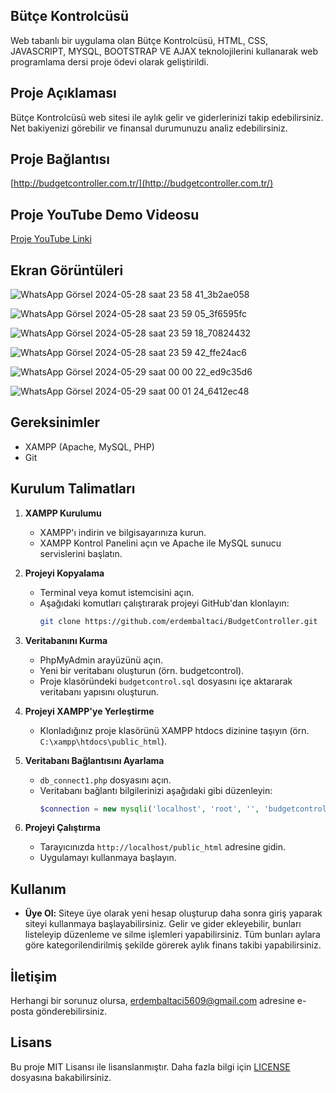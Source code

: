 ## Bütçe Kontrolcüsü
Web tabanlı bir uygulama olan Bütçe Kontrolcüsü, HTML, CSS, JAVASCRIPT, MYSQL, BOOTSTRAP VE AJAX teknolojilerini kullanarak web programlama dersi proje ödevi olarak geliştirildi.

## Proje Açıklaması
Bütçe Kontrolcüsü web sitesi ile aylık gelir ve giderlerinizi takip edebilirsiniz. Net bakiyenizi görebilir ve finansal durumunuzu analiz edebilirsiniz.

## Proje Bağlantısı
[http://budgetcontroller.com.tr/](http://budgetcontroller.com.tr/)

## Proje YouTube Demo Videosu
[Proje YouTube Linki](youtube_linki)

## Ekran Görüntüleri
![WhatsApp Görsel 2024-05-28 saat 23 58 41_3b2ae058](https://github.com/erdembaltaci/BudgetController/assets/103959698/ae92b19f-07ac-4933-b6d4-0babd5e6a668)

![WhatsApp Görsel 2024-05-28 saat 23 59 05_3f6595fc](https://github.com/erdembaltaci/BudgetController/assets/103959698/f2f181c1-f9d6-457b-8dca-f7bb1d9c0709)

![WhatsApp Görsel 2024-05-28 saat 23 59 18_70824432](https://github.com/erdembaltaci/BudgetController/assets/103959698/9037d9eb-6371-42bb-baee-5ee433dafaaf)

![WhatsApp Görsel 2024-05-28 saat 23 59 42_ffe24ac6](https://github.com/erdembaltaci/BudgetController/assets/103959698/59c5cacb-fc7a-46ae-bc29-8b43f8fdbc0f)

![WhatsApp Görsel 2024-05-29 saat 00 00 22_ed9c35d6](https://github.com/erdembaltaci/BudgetController/assets/103959698/68319169-c0a0-4485-84ab-ff34bac9f957)

![WhatsApp Görsel 2024-05-29 saat 00 01 24_6412ec48](https://github.com/erdembaltaci/BudgetController/assets/103959698/4f6fd3ef-7d75-426d-a31d-a51e3f44a15c)


## Gereksinimler

- XAMPP (Apache, MySQL, PHP)
- Git

## Kurulum Talimatları

1. **XAMPP Kurulumu**
   - XAMPP'ı indirin ve bilgisayarınıza kurun.
   - XAMPP Kontrol Panelini açın ve Apache ile MySQL sunucu servislerini başlatın.

2. **Projeyi Kopyalama**
   - Terminal veya komut istemcisini açın.
   - Aşağıdaki komutları çalıştırarak projeyi GitHub'dan klonlayın:
     ```sh
     git clone https://github.com/erdembaltaci/BudgetController.git
     ```

3. **Veritabanını Kurma**
   - PhpMyAdmin arayüzünü açın.
   - Yeni bir veritabanı oluşturun (örn. budgetcontrol).
   - Proje klasöründeki `budgetcontrol.sql` dosyasını içe aktararak veritabanı yapısını oluşturun.

4. **Projeyi XAMPP'ye Yerleştirme**
   - Klonladığınız proje klasörünü XAMPP htdocs dizinine taşıyın (örn. `C:\xampp\htdocs\public_html`).

5. **Veritabanı Bağlantısını Ayarlama**
   - `db_connect1.php` dosyasını açın.
   - Veritabanı bağlantı bilgilerinizi aşağıdaki gibi düzenleyin:
     ```php
     $connection = new mysqli('localhost', 'root', '', 'budgetcontrol');
     ```

6. **Projeyi Çalıştırma**
   - Tarayıcınızda `http://localhost/public_html` adresine gidin.
   - Uygulamayı kullanmaya başlayın.

## Kullanım

- **Üye Ol:** Siteye üye olarak yeni hesap oluşturup daha sonra giriş yaparak siteyi kullanmaya başlayabilirsiniz. Gelir ve gider ekleyebilir, bunları listeleyip düzenleme ve silme işlemleri yapabilirsiniz. Tüm bunları aylara göre kategorilendirilmiş şekilde görerek aylık finans takibi yapabilirsiniz.

## İletişim

Herhangi bir sorunuz olursa, [erdembaltaci5609@gmail.com](mailto:erdembaltaci5609@gmail.com) adresine e-posta gönderebilirsiniz.

## Lisans

Bu proje MIT Lisansı ile lisanslanmıştır. Daha fazla bilgi için [LICENSE](LICENSE) dosyasına bakabilirsiniz.
